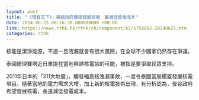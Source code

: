 ```yaml
---
layout: post
title: "《環看天下》：泰國政府重提發展核電　冀減低發電成本"
date: 2024-06-25 08:16:30.000000000 +08:00
link: https://news.rthk.hk/rthk/ch/component/k2/1758892-20240625.htm
categories: rthk
---
```


核能是潔淨能源，不過一旦洩漏就會有很大風險，在全球不少國家仍然存在爭議。

泰國總理賽塔近日重提在當地興建核電站的可能，被指是要爭取民眾支持。

2011年日本的「311大地震」，觸發福島核洩漏事故，一度令泰國當局擱置發展核電項目。隨著當地的電力需求大增，加上新的核電技術出現，有分析認為，曼谷政府希望發展核電，長遠減低發電成本。
